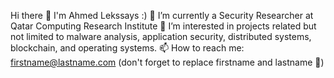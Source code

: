Hi there 👋 I'm Ahmed Lekssays :)
🔭 I’m currently a Security Researcher at Qatar Computing Research Institute
🌱 I’m interested in projects related but not limited to malware analysis, application security, distributed systems, blockchain, and operating systems.
📫 How to reach me: firstname@lastname.com (don't forget to replace firstname and lastname 🤭)
